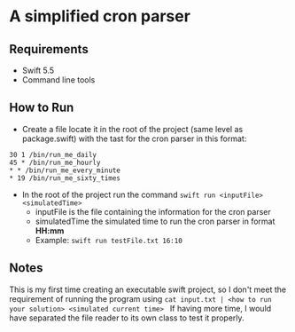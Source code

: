 # A simplified cron parser

## Requirements
- Swift 5.5
- Command line tools

## How to Run

- Create a file locate it in the root of the project (same level as package.swift) with the tast for the cron parser in this format:

```
30 1 /bin/run_me_daily
45 * /bin/run_me_hourly
* * /bin/run_me_every_minute
* 19 /bin/run_me_sixty_times
``` 

- In the root of the project run the command 
`swift run <inputFile> <simulatedTime>`
	- inputFile is the file containing the information for the cron parser
	- simulatedTime the simulated time to run the cron parser in format **HH:mm**
	- Example:
	`swift run testFile.txt 16:10`
	


## Notes

This is my first time creating an executable swift project, so I don't meet the requirement of running the program using `cat input.txt | <how to run your solution> <simulated current time>
`
If having more time, I would have separated the file reader to its own class to test it properly.